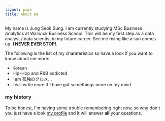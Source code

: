 ```yaml
---
layout: page
title: About me
---
```


My name is Jung Seok Sung. I am currently studying MSc Business Analytics at Warwick Business School. This will be my first step as a data analyst / data scientist in my future career. See me rising like a sun comes up. **I NEVER EVER STOP!**. 

The following is the list of my charateristics so have a look if you want to know about me more:

- Korean
- Hip-Hop and R&B addicted
- I am 孤独のグルメ...
- I will write more if I have got somethings more on my mind

### my history

To be honest, I'm having some trouble remembering right now, so why don't you just have a look [my profile](https://www.linkedin.com/in/jungseoksung0617/) and it will answer **all** your questions.
